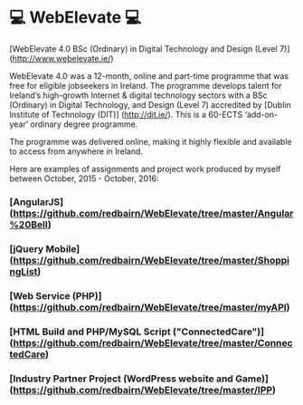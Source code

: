 # :computer: WebElevate :computer:
[WebElevate 4.0 BSc (Ordinary) in Digital Technology and Design (Level 7)] (http://www.webelevate.ie/)

WebElevate 4.0 was a 12-month,  online and part-time programme that was free for eligible jobseekers in Ireland.  The programme develops talent for Ireland’s high-growth Internet & digital technology sectors with a BSc (Ordinary) in Digital Technology, and Design  (Level 7) accredited by [Dublin Institute of Technology (DIT)] (http://dit.ie/). This is a 60-ECTS ‘add-on-year’ ordinary degree programme.

The programme was delivered online, making it highly flexible and available to access from anywhere in Ireland.

Here are examples of assignments and project work produced by myself between October, 2015 - October, 2016:

### [AngularJS] (https://github.com/redbairn/WebElevate/tree/master/Angular%20Bell)
### [jQuery Mobile] (https://github.com/redbairn/WebElevate/tree/master/ShoppingList)
### [Web Service (PHP)] (https://github.com/redbairn/WebElevate/tree/master/myAPI)
### [HTML Build and PHP/MySQL Script ("ConnectedCare")] (https://github.com/redbairn/WebElevate/tree/master/ConnectedCare)
### [Industry Partner Project (WordPress website and Game)] (https://github.com/redbairn/WebElevate/tree/master/IPP)

